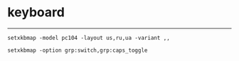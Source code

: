 keyboard
========

****

    setxkbmap -model pc104 -layout us,ru,ua -variant ,,
    
    setxkbmap -option grp:switch,grp:caps_toggle